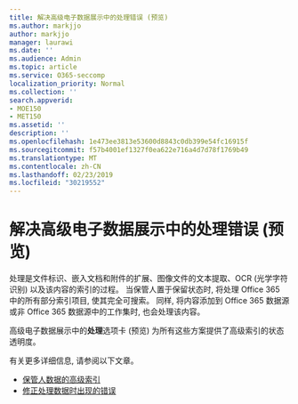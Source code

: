 ```yaml
---
title: 解决高级电子数据展示中的处理错误 (预览)
ms.author: markjjo
author: markjjo
manager: laurawi
ms.date: ''
ms.audience: Admin
ms.topic: article
ms.service: O365-seccomp
localization_priority: Normal
ms.collection: ''
search.appverid:
- MOE150
- MET150
ms.assetid: ''
description: ''
ms.openlocfilehash: 1e473ee3813e53600d8843c0db399e54fc16915f
ms.sourcegitcommit: f57b4001ef1327f0ea622e716a4d7d78f1769b49
ms.translationtype: MT
ms.contentlocale: zh-CN
ms.lasthandoff: 02/23/2019
ms.locfileid: "30219552"
---
```

# <a name="fix-processing-errors-in-advanced-ediscovery-preview"></a>解决高级电子数据展示中的处理错误 (预览)

处理是文件标识、嵌入文档和附件的扩展、图像文件的文本提取、OCR (光学字符识别) 以及该内容的索引的过程。 当保管人置于保留状态时, 将处理 Office 365 中的所有部分索引项目, 使其完全可搜索。 同样, 将内容添加到 Office 365 数据源或非 Office 365 数据源中的工作集时, 也会处理该内容。

高级电子数据展示中的**处理**选项卡 (预览) 为所有这些方案提供了高级索引的状态透明度。

有关更多详细信息, 请参阅以下文章。

- [保管人数据的高级索引](indexing-custodian-data.md)
- [修正处理数据时出现的错误](error-remediation.md)
